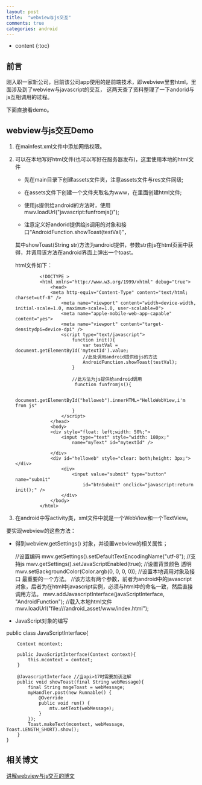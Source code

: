 ```yaml
---
layout: post
title:  "webview与js交互"
comments: true
categories: android
---
```


* content
{:toc}

## 前言

刚入职一家新公司，目前该公司app使用的是前端技术，即webview里套html，里面涉及到了webview与javascript的交互，
这两天查了资料整理了一下andorid与js互相调用的过程。

下面直接看demo。


## webview与js交互Demo

1) 在mainfest.xml文件中添加网络权限。

	<uses-permission android:name="android.permission.INTERNET" />

2) 可以在本地写好html文件(也可以写好在服务器发布)，这里使用本地的html文件

	* 先在main目录下创建assets文件夹，注意assets文件与res文件同级;

	* 在assets文件下创建一个文件夹取名为www，在里面创建html文件;

	* 使用js提供给android的方法时，使用mwv.loadUrl("javascript:funfromjs()");

	* 注意定义好andorid提供给js调用的对象和接口“AndroidFunction.showToast(testVal)”，

	其中showToast(String str)方法为android提供，参数str由js在html页面中获得，并调用该方法在android界面上弹出一个toast。

	html文件如下：

				<!DOCTYPE >
				<html xmlns="http://www.w3.org/1999/xhtml" debug="true">
					<head>
					<meta http-equiv="Content-Type" content="text/html; charset=utf-8" />
						<meta name="viewport" content="width=device-width, initial-scale=1.0, maximum-scale=1.0, user-scalable=0">
						<meta name="apple-mobile-web-app-capable" content="yes">
						<meta name="viewport" content="target-densitydpi=device-dpi" />
						<script type="text/javascript">
							function init(){
								var testVal = document.getElementById('mytextId').value;
								//此处调用android提供给js的方法
								AndroidFunction.showToast(testVal);
							}

							//此方法为js提供给android调用
							 function funfromjs(){

								document.getElementById("helloweb").innerHTML="HelloWebView,i'm from js"
							}
						</script>
					</head>
					<body>
					<div style="float: left;width: 50%;">
						<input type="text" style="width: 180px;"
							name="myText" id="mytextId" />

					</div>
					<div id="helloweb" style="clear: both;height: 3px;"> </div>
						<div>
							<input value="submit" type="button" name="submit"
								id="btnSubmit" onclick="javascript:return init();" />
						</div>
					</body>
				</html>


3) 在android中写activity类，xml文件中就是一个WebView和一个TextView。

要实现webview的这些方法：

* 得到webview.getSettings()	对象，并设置webview的相关属性；

	//设置编码
	mwv.getSettings().setDefaultTextEncodingName("utf-8");
    //支持js
    mwv.getSettings().setJavaScriptEnabled(true);
    //设置背景颜色 透明
    mwv.setBackgroundColor(Color.argb(0, 0, 0, 0));
    //设置本地调用对象及接口 最重要的一个方法。
	//该方法有两个参数，前者为android中的javascript对象，后者为在html中javascript实例，必须与html中的命名一致，然后直接调用方法。
    mwv.addJavascriptInterface(javaScriptInterface, "AndroidFunction");
    //载入本地html文件
    mwv.loadUrl("file:///android_asset/www/index.html");

* JavaScript对象的编写

public class JavaScriptInterface{

        Context mcontext;

        public JavaScriptInterface(Context context){
            this.mcontext = context;
        }

        @JavascriptInterface //当api>17时需要加该注解
        public void showToast(final String webMessage){
            final String msgeToast = webMessage;
            myHandler.post(new Runnable() {
                @Override
                public void run() {
                    mtv.setText(webMessage);
                }
            });
            Toast.makeText(mcontext, webMessage, Toast.LENGTH_SHORT).show();
        }
    }



## 相关博文

[讲解webview与js交互的博文](http://blog.csdn.net/beyond0525/article/details/9374301)
